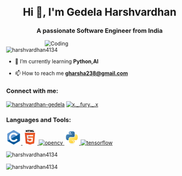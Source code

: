 <h1 align="center">Hi 👋, I'm Gedela Harshvardhan</h1>
<h3 align="center">A passionate Software Engineer from India</h3>


<img align="right" alt="Coding" width="400" src="https://media1.giphy.com/media/Ll22OhMLAlVDb8UQWe/source.gif">


<p align="left"> <img src="https://komarev.com/ghpvc/?username=harshvardhan4134&label=Profile%20views&color=0e75b6&style=flat" alt="harshvardhan4134" /> </p>

- 🌱 I’m currently learning **Python,AI**

- 📫 How to reach me **gharsha238@gmail.com**

<h3 align="left">Connect with me:</h3>
<p align="left">
<a href="https://linkedin.com/in/harshvardhan-gedela" target="blank"><img align="center" src="https://raw.githubusercontent.com/rahuldkjain/github-profile-readme-generator/master/src/images/icons/Social/linked-in-alt.svg" alt="harshvardhan-gedela" height="30" width="40" /></a>
<a href="https://instagram.com/x._.fury._.x" target="blank"><img align="center" src="https://raw.githubusercontent.com/rahuldkjain/github-profile-readme-generator/master/src/images/icons/Social/instagram.svg" alt="x._.fury._.x" height="30" width="40" /></a>
</p>

<h3 align="left">Languages and Tools:</h3>
<p align="left"> <a href="https://www.cprogramming.com/" target="_blank" rel="noreferrer"> <img src="https://raw.githubusercontent.com/devicons/devicon/master/icons/c/c-original.svg" alt="c" width="40" height="40"/> </a> <a href="https://www.w3.org/html/" target="_blank" rel="noreferrer"> <img src="https://raw.githubusercontent.com/devicons/devicon/master/icons/html5/html5-original-wordmark.svg" alt="html5" width="40" height="40"/> </a> <a href="https://opencv.org/" target="_blank" rel="noreferrer"> <img src="https://www.vectorlogo.zone/logos/opencv/opencv-icon.svg" alt="opencv" width="40" height="40"/> </a> <a href="https://www.python.org" target="_blank" rel="noreferrer"> <img src="https://raw.githubusercontent.com/devicons/devicon/master/icons/python/python-original.svg" alt="python" width="40" height="40"/> </a> <a href="https://www.tensorflow.org" target="_blank" rel="noreferrer"> <img src="https://www.vectorlogo.zone/logos/tensorflow/tensorflow-icon.svg" alt="tensorflow" width="40" height="40"/> </a> </p>

<p><img align="center" src="https://github-readme-stats.vercel.app/api/top-langs?username=harshvardhan4134&show_icons=true&locale=en&layout=compact" alt="harshvardhan4134" /></p>

<p><img align="center" src="https://github-readme-streak-stats.herokuapp.com/?user=harshvardhan4134&" alt="harshvardhan4134" /></p>
